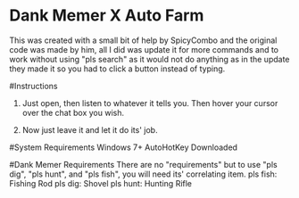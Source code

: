# Dank Memer X Auto Farm
This was created with a small bit of help by SpicyCombo and the original code was made by him, all I did was update it for more commands and to work without using "pls search" as it would not do anything as in the update they made it so you had to click a button instead of typing.

#Instructions
1. Just open, then listen to whatever it tells you. Then hover your cursor over the chat box you wish.

2. Now just leave it and let it do its' job.

#System Requirements
Windows 7+
AutoHotKey Downloaded

#Dank Memer Requirements
There are no "requirements" but to use "pls dig", "pls hunt", and "pls fish", you will need its' correlating item.
pls fish: Fishing Rod
pls dig: Shovel
pls hunt: Hunting Rifle


